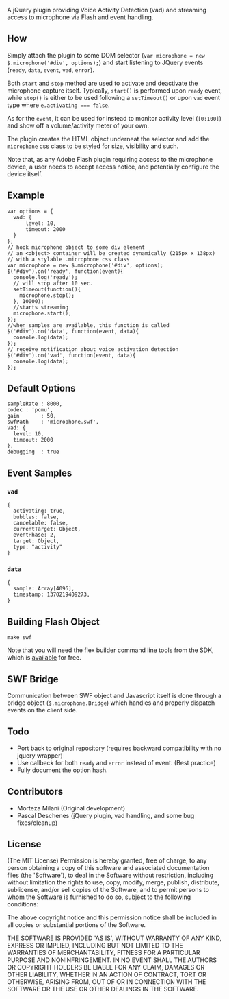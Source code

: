
A jQuery plugin providing Voice Activity Detection (vad) and streaming access to microphone via Flash and event handling.

## How

Simply attach the plugin to some DOM selector (`var microphone = new $.microphone('#div', options);`)
and start listening to JQuery events (`ready`, `data`, `event`, `vad`, `error`). 

Both `start` and `stop` method are used to activate and deactivate the microphone capture itself. Typically, `start()` is performed
upon `ready` event, while `stop()` is either to be used following a `setTimeout()` or upon `vad` event
type where `e.activating === false`. 

As for the `event`, it can be used for instead to monitor activity level (`[0:100]`) and show off a volume/activity meter of your own.

The plugin creates the HTML object underneat the selector and add the `microphone` css class to be
styled for size, visibility and such.

Note that, as any Adobe Flash plugin requiring access to the microphone device, a user needs to accept
access notice, and potentially configure the device itself.

## Example

    var options = {
      vad: {
          level: 10, 
          timeout: 2000
      }
    };
    // hook microphone object to some div element
    // an <object> container will be created dynamically (215px x 138px)
    // with a stylable .microphone css class
    var microphone = new $.microphone('#div', options);
    $('#div').on('ready', function(event){
      console.log('ready');
      // will stop after 10 sec.
      setTimeout(function(){
        microphone.stop();
      }, 10000);
      //starts streaming
      microphone.start();
    });
    //when samples are available, this function is called
    $('#div').on('data', function(event, data){
      console.log(data);
    });
    // receive notification about voice activation detection
    $('#div').on('vad', function(event, data){
      console.log(data);
    });

## Default Options

    sampleRate : 8000,
    codec : 'pcmu',
    gain       : 50,
    swfPath    : 'microphone.swf',
    vad: {
      level: 10,
      timeout: 2000
    },
    debugging  : true

## Event Samples

### `vad`

    {
      activating: true,
      bubbles: false,
      cancelable: false,
      currentTarget: Object,
      eventPhase: 2,
      target: Object,
      type: "activity"
    }

### `data`

    {
      sample: Array[4096],
      timestamp: 1370219409273,
    }

## Building Flash Object

    make swf

Note that you will need the flex builder command line tools from the SDK, which is 
[available](http://www.adobe.com/devnet/flex/flex-sdk-download.html) for free.

## SWF Bridge

Communication between SWF object and Javascript itself is done through a bridge object
(`$.microphone.Bridge`) which handles and properly dispatch events on the client side.

## Todo

* Port back to original repository (requires backward compatibility with no jquery wrapper) 
* Use callback for both `ready` and `error` instead of event. (Best practice)
* Fully document the option hash. 

## Contributors

* Morteza Milani (Original development)
* Pascal Deschenes (jQuery plugin, vad handling, and some bug fixes/cleanup)

## License

(The MIT License)
Permission is hereby granted, free of charge, to any person obtaining
a copy of this software and associated documentation files (the
'Software'), to deal in the Software without restriction, including
without limitation the rights to use, copy, modify, merge, publish,
distribute, sublicense, and/or sell copies of the Software, and to
permit persons to whom the Software is furnished to do so, subject to
the following conditions:

The above copyright notice and this permission notice shall be
included in all copies or substantial portions of the Software.

THE SOFTWARE IS PROVIDED 'AS IS', WITHOUT WARRANTY OF ANY KIND,
EXPRESS OR IMPLIED, INCLUDING BUT NOT LIMITED TO THE WARRANTIES OF
MERCHANTABILITY, FITNESS FOR A PARTICULAR PURPOSE AND NONINFRINGEMENT.
IN NO EVENT SHALL THE AUTHORS OR COPYRIGHT HOLDERS BE LIABLE FOR ANY
CLAIM, DAMAGES OR OTHER LIABILITY, WHETHER IN AN ACTION OF CONTRACT,
TORT OR OTHERWISE, ARISING FROM, OUT OF OR IN CONNECTION WITH THE
SOFTWARE OR THE USE OR OTHER DEALINGS IN THE SOFTWARE.

